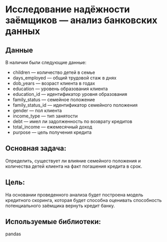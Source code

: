 # Исследование надёжности заёмщиков — анализ банковских данных

## Данные
В наличии были следующие данные:

- сhildren — количество детей в семье
- days_employed — общий трудовой стаж в днях
- dob_years — возраст клиента в годах
- education — уровень образования клиента
- education_id — идентификатор уровня образования
- family_status — семейное положение
- family_status_id — идентификатор семейного положения
- gender — пол клиента
- income_type — тип занятости
- debt — имел ли задолженность по возврату кредитов
- total_income — ежемесячный доход
- purpose — цель получения кредита

## Основная задача: 
Определить, существует ли влияние семейного положения и количества детей клиента на факт погашения кредита в срок.

## Цель:
На основании проведенного анализа будет построена модель кредитного скоринга, которая будет способна оценивать способность потенциального заёмщика вернуть кредит банку.

## Используемые библиотеки:
pandas
